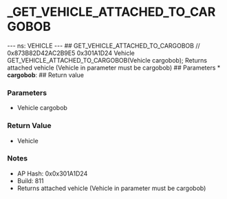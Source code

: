 # _GET_VEHICLE_ATTACHED_TO_CARGOBOB

--- ns: VEHICLE --- ## GET_VEHICLE_ATTACHED_TO_CARGOBOB  // 0x873B82D42AC2B9E5 0x301A1D24 Vehicle GET_VEHICLE_ATTACHED_TO_CARGOBOB(Vehicle cargobob);  Returns attached vehicle (Vehicle in parameter must be cargobob)  ## Parameters * **cargobob**:  ## Return value

### Parameters
* Vehicle cargobob

### Return Value
* Vehicle

### Notes
* AP Hash: 0x0x301A1D24
* Build: 811
* Returns attached vehicle (Vehicle in parameter must be cargobob)

